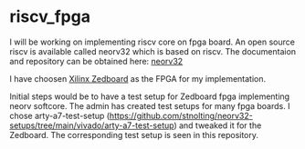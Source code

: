 # riscv_fpga
I will be working on implementing riscv core on fpga board.
An open source riscv is available called neorv32 which is based on riscv.
The documentaion and repository can be obtained here: [ neorv32 ](https://github.com/stnolting/neorv32)

I have choosen [Xilinx Zedboard](https://www.avnet.com/wps/portal/us/products/avnet-boards/avnet-board-families/zedboard) as the FPGA for my implementation. 

Initial steps would be to have a test setup for Zedboard fpga implementing neorv softcore. The admin has created test setups for many fpga boards. I chose arty-a7-test-setup (https://github.com/stnolting/neorv32-setups/tree/main/vivado/arty-a7-test-setup)
and tweaked it for the Zedboard. The corresponding test setup is seen in this repository.
